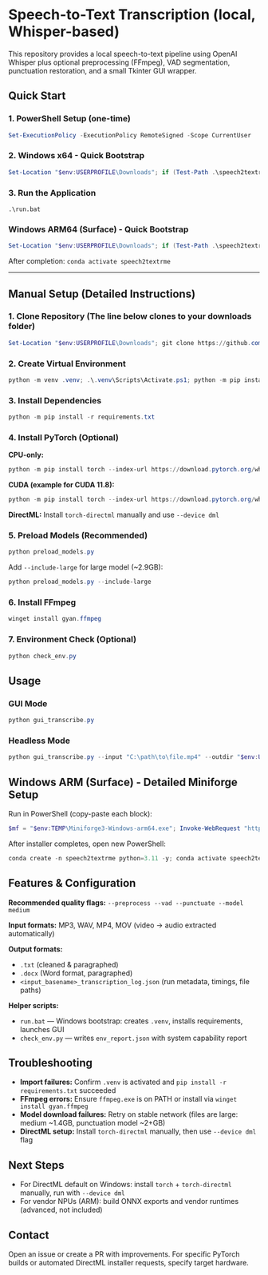 # Speech-to-Text Transcription (local, Whisper-based)

This repository provides a local speech-to-text pipeline using OpenAI Whisper plus optional preprocessing (FFmpeg), VAD segmentation, punctuation restoration, and a small Tkinter GUI wrapper.

## Quick Start

### 1. PowerShell Setup (one-time)
```powershell
Set-ExecutionPolicy -ExecutionPolicy RemoteSigned -Scope CurrentUser
```

### 2. Windows x64 - Quick Bootstrap
```powershell
Set-Location "$env:USERPROFILE\Downloads"; if (Test-Path .\speech2textrme) { Set-Location .\speech2textrme; if (Get-Command git -ErrorAction SilentlyContinue) { git pull } } else { if (Get-Command git -ErrorAction SilentlyContinue) { git clone https://github.com/Rob142857/AudioProcessorAlphaVersion.git speech2textrme } else { Invoke-WebRequest 'https://github.com/Rob142857/AudioProcessorAlphaVersion/archive/refs/heads/main.zip' -OutFile main.zip; Expand-Archive main.zip -Force; Rename-Item 'AudioProcessorAlphaVersion-main' 'speech2textrme'; Remove-Item main.zip }; Set-Location .\speech2textrme }; if (-not (Test-Path .venv)) { python -m venv .venv }; .\.venv\Scripts\Activate.ps1; python -m pip install --upgrade pip; python -m pip install -r requirements.txt
```

### 3. Run the Application
```batch
.\run.bat
```

### Windows ARM64 (Surface) - Quick Bootstrap
```powershell
Set-Location "$env:USERPROFILE\Downloads"; if (Test-Path .\speech2textrme) { Set-Location .\speech2textrme; if (Get-Command git -ErrorAction SilentlyContinue) { git pull } } else { if (Get-Command git -ErrorAction SilentlyContinue) { git clone https://github.com/Rob142857/AudioProcessorAlphaVersion.git speech2textrme } else { Invoke-WebRequest 'https://github.com/Rob142857/AudioProcessorAlphaVersion/archive/refs/heads/main.zip' -OutFile main.zip; Expand-Archive main.zip -Force; Rename-Item 'AudioProcessorAlphaVersion-main' 'speech2textrme'; Remove-Item main.zip }; Set-Location .\speech2textrme }; if (Test-Path .\run_conda.ps1) { powershell -ExecutionPolicy RemoteSigned -File .\run_conda.ps1 } else { Write-Host 'ERROR: Bootstrap script not found!' -ForegroundColor Red }
```

After completion: `conda activate speech2textrme`

---

## Manual Setup (Detailed Instructions)

### 1. Clone Repository (The line below clones to your downloads folder)
```powershell
Set-Location "$env:USERPROFILE\Downloads"; git clone https://github.com/Rob142857/AudioProcessorAlphaVersion.git speech2textrme; Set-Location .\speech2textrme
```

### 2. Create Virtual Environment
```powershell
python -m venv .venv; .\.venv\Scripts\Activate.ps1; python -m pip install --upgrade pip
```

### 3. Install Dependencies
```powershell
python -m pip install -r requirements.txt
```

### 4. Install PyTorch (Optional)
**CPU-only:**
```powershell
python -m pip install torch --index-url https://download.pytorch.org/whl/cpu
```

**CUDA (example for CUDA 11.8):**
```powershell
python -m pip install torch --index-url https://download.pytorch.org/whl/cu118
```

**DirectML:** Install `torch-directml` manually and use `--device dml`

### 5. Preload Models (Recommended)
```powershell
python preload_models.py
```

Add `--include-large` for large model (~2.9GB):
```powershell
python preload_models.py --include-large
```

### 6. Install FFmpeg
```powershell
winget install gyan.ffmpeg
```

### 7. Environment Check (Optional)
```powershell
python check_env.py
```

## Usage

### GUI Mode
```powershell
python gui_transcribe.py
```

### Headless Mode
```powershell
python gui_transcribe.py --input "C:\path\to\file.mp4" --outdir "$env:USERPROFILE\Downloads" --model medium --preprocess --vad --punctuate --keep-temp
```

## Windows ARM (Surface) - Detailed Miniforge Setup

Run in PowerShell (copy-paste each block):

```powershell
$mf = "$env:TEMP\Miniforge3-Windows-arm64.exe"; Invoke-WebRequest "https://github.com/conda-forge/miniforge/releases/latest/download/Miniforge3-Windows-arm64.exe" -OutFile $mf; Start-Process -FilePath $mf -Wait
```

After installer completes, open new PowerShell:
```powershell
conda create -n speech2textrme python=3.11 -y; conda activate speech2textrme; conda install -c conda-forge numpy numba meson ninja -y; python -m pip install --upgrade pip; python -m pip install -r requirements.txt
```

## Features & Configuration

**Recommended quality flags:** `--preprocess --vad --punctuate --model medium`

**Input formats:** MP3, WAV, MP4, MOV (video → audio extracted automatically)

**Output formats:** 
- `.txt` (cleaned & paragraphed)
- `.docx` (Word format, paragraphed) 
- `<input_basename>_transcription_log.json` (run metadata, timings, file paths)

**Helper scripts:**
- `run.bat` — Windows bootstrap: creates `.venv`, installs requirements, launches GUI
- `check_env.py` — writes `env_report.json` with system capability report

## Troubleshooting

- **Import failures:** Confirm `.venv` is activated and `pip install -r requirements.txt` succeeded
- **FFmpeg errors:** Ensure `ffmpeg.exe` is on PATH or install via `winget install gyan.ffmpeg`
- **Model download failures:** Retry on stable network (files are large: medium ~1.4GB, punctuation model ~2+GB)
- **DirectML setup:** Install `torch-directml` manually, then use `--device dml` flag

## Next Steps

- For DirectML default on Windows: install `torch` + `torch-directml` manually, run with `--device dml`
- For vendor NPUs (ARM): build ONNX exports and vendor runtimes (advanced, not included)

## Contact

Open an issue or create a PR with improvements. For specific PyTorch builds or automated DirectML installer requests, specify target hardware.
